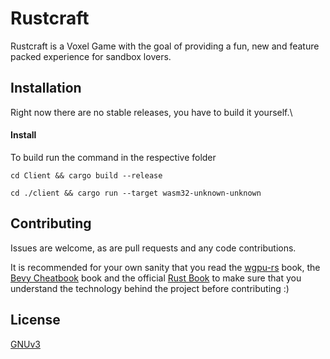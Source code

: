 # Rustcraft

Rustcraft is a Voxel Game with the goal of providing a fun, new and feature packed experience for sandbox lovers.

## Installation

Right now there are no stable releases, you have to build it yourself.\

#### Install

To build run the command in the respective folder

`cd Client && cargo build --release`

`cd ./client && cargo run --target wasm32-unknown-unknown`

## Contributing
Issues are welcome, as are pull requests and any code contributions.

It is recommended for your own sanity that you read the [wgpu-rs](https://sotrh.github.io/learn-wgpu/) book, the [Bevy Cheatbook](https://bevy-cheatbook.github.io/) book and the official [Rust Book](https://doc.rust-lang.org/stable/book/) to make sure that you understand the technology behind the project before contributing :)

## License
[GNUv3](https://www.gnu.org/licenses/gpl-3.0.en.html)